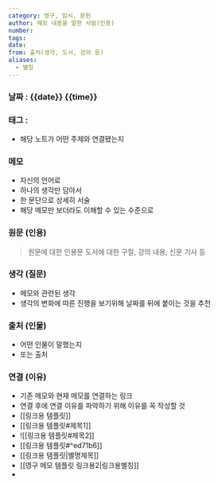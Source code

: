 ```yaml
---
category: 영구, 임시, 문헌
author: 메모 내용을 말한 사람(인용)
number: 
tags: 
date: 
from: 출처(생각, 도서, 강의 등)
aliases:
  - 별칭
---
```

### 날짜 : {{date}} {{time}}
### 태그 : 
- 해당 노트가 어떤 주제와 연결됐는지
### 메모 
- 자신의 언어로
- 하나의 생각만 담아서
- 한 문단으로 상세히 서술
- 해당 메모만 보더라도 이해할 수 있는 수준으로

### 원문 (인용) 
>원문에 대한 인용문
>도서에 대한 구절, 강의 내용, 신문 기사 등

### 생각 (질문) 
- 메모와 관련된 생각
- 생각의 변화에 따른 진행을 보기위해 날짜를 뒤에 붙이는 것을 추천

### 출처 (인물) 
- 어떤 인물이 말했는지 
- 또는 출처

### 연결 (이유)
- 기존 메모와 현재 메모를 연결하는 링크
- 연결 후에 연결 이유를 파악하기 위해 이유를 꼭 작성할 것
- [[링크용 템플릿]]
- [[링크용 템플릿#제목1]]
- ![[링크용 템플릿#제목2]]
- [[링크용 템플릿#^ed71b6]]
- [[링크용 템플릿|별명제목]]
- [[영구 메모 템플릿 링크용2|링크용별칭]]
- 